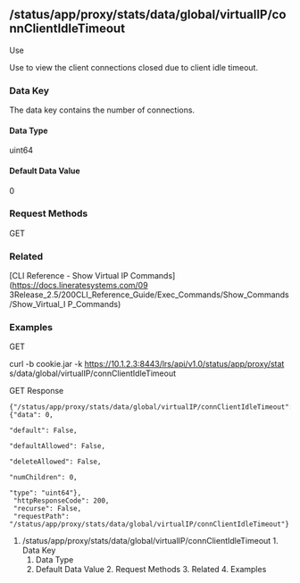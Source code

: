 ## /status/app/proxy/stats/data/global/virtualIP/connClientIdleTimeout

Use

Use to view the client connections closed due to client idle timeout.

### Data Key

The data key contains the number of connections.

#### Data Type

uint64

#### Default Data Value

0

### Request Methods

GET

### Related

[CLI Reference - Show Virtual IP Commands](https://docs.lineratesystems.com/09
3Release_2.5/200CLI_Reference_Guide/Exec_Commands/Show_Commands/Show_Virtual_I
P_Commands)

### Examples

GET

curl -b cookie.jar -k https://10.1.2.3:8443/lrs/api/v1.0/status/app/proxy/stat
s/data/global/virtualIP/connClientIdleTimeout

GET Response

    
    {"/status/app/proxy/stats/data/global/virtualIP/connClientIdleTimeout": {"data": 0,
                                                                              "default": False,
                                                                              "defaultAllowed": False,
                                                                              "deleteAllowed": False,
                                                                              "numChildren": 0,
                                                                              "type": "uint64"},
     "httpResponseCode": 200,
     "recurse": False,
     "requestPath": "/status/app/proxy/stats/data/global/virtualIP/connClientIdleTimeout"}
    

  1. /status/app/proxy/stats/data/global/virtualIP/connClientIdleTimeout
    1. Data Key
      1. Data Type
      2. Default Data Value
    2. Request Methods
    3. Related
    4. Examples

